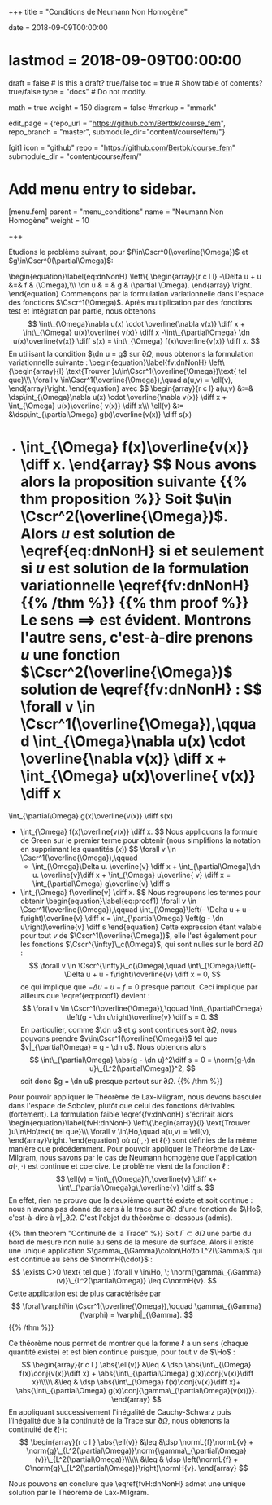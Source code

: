 +++
title = "Conditions de Neumann Non Homogène"

date = 2018-09-09T00:00:00
# lastmod = 2018-09-09T00:00:00

draft = false  # Is this a draft? true/false
toc = true  # Show table of contents? true/false
type = "docs"  # Do not modify.

math = true
weight = 150
diagram = false
#markup = "mmark"

edit_page = {repo_url = "https://github.com/Bertbk/course_fem", repo_branch = "master", submodule_dir="content/course/fem/"}

[git]
  icon = "github"
  repo = "https://github.com/Bertbk/course_fem"
  submodule_dir = "content/course/fem/"


# Add menu entry to sidebar.
[menu.fem]
  parent = "menu_conditions"
  name = "Neumann Non Homogène"
  weight = 10

+++
$\newcommand{\Cb}{\mathbb{C}}$
$\newcommand{\Nb}{\mathbb{N}}$
$\newcommand{\Rb}{\mathbb{R}}$
$\newcommand{\PS}[2]{\left(#1,#2\right)}$
$\newcommand{\PSV}[2]{\PS{#1}{#2}\_V}$
$\newcommand{\PSL}[2]{\PS{#1}{#2}\_{L^2(\Omega)}}$
$\newcommand{\PSH}[2]{\PS{#1}{#2}\_{H^1(\Omega)}}$
$\newcommand{\norm}[1]{\left\\|#1\right\\|}$
$\newcommand{\normH}[1]{\left\\|#1\right\\|\_{H^1(\Omega)}}$
$\newcommand{\normL}[1]{\left\\|#1\right\\|\_{L^2(\Omega)}}$
$\newcommand{\abs}[1]{\left|#1\right|}$
$\newcommand{\xx}{\mathbf{x}}$
$\newcommand{\yy}{\mathbf{y}}$
$\newcommand{\zz}{\mathbf{z}}$
$\newcommand{\nn}{\mathbf{n}}$
$\newcommand{\Ccal}{\mathcal{C}}$
$\newcommand{\Cscr}{\mathscr{C}}$
$\newcommand{\omegai}{\omega\_i}$
$\newcommand{\dsp}{\displaystyle}$
$\newcommand{\diff}{{\rm d}}$
$\newcommand{\conj}[1]{\overline{#1}}$
$\newcommand{\dn}{\partial_\nn}$
$\newcommand{\supp}{\mathrm{supp}}$
$\newcommand{\enstq}[2]{\left\\{#1 \mathrel{}\middle|\mathrel{}#2\right\\}}$
$\newcommand{\Image}{\mathrm{Im}}$
$\newcommand{\Ker}{\mathrm{Ker}}$
$\newcommand{\dxi}{\partial\_{x\_i}}$
$\newcommand{\di}{\partial\_{i}}$
$\newcommand{\dj}{\partial\_{j}}$
$\newcommand{\Ho}{H^1(\Omega)}$
$\newcommand{\Lo}{L^2(\Omega)}$


Étudions le problème suivant, pour $f\in\Cscr^0(\overline{\Omega})$ et $g\in\Cscr^0(\partial\Omega)$:

\begin{equation}\label{eq:dnNonH}
 \left\\{ 
   \begin{array}{r c l l}
    -\Delta u + u &=& f & (\Omega),\\\\\\
    \dn u & = & g & (\partial \Omega).
  \end{array}
  \right.
\end{equation}
Commençons par la formulation variationnelle dans l'espace des fonctions $\Cscr^1(\Omega)$. Après multiplication par des fonctions test et intégration par partie, nous obtenons
$$
\int\_{\Omega}\nabla u(x) \cdot \overline{\nabla v(x)} \diff x +
\int\_{\Omega}  u(x)\overline{ v(x)} \diff x
-\int\_{\partial\Omega} \dn u(x)\overline{v(x)} \diff s(x) =
\int\_{\Omega} f(x)\overline{v(x)} \diff x.
$$
En utilisant la condition $\dn u = g$ sur $\partial\Omega$, nous obtenons la formulation variationnelle suivante :
\begin{equation}\label{fv:dnNonH}
  \left\\{\begin{array}{l}
    \text{Trouver }u\in\Cscr^1(\overline{\Omega})\text{ tel que}\\\\\\
    \forall v \in\Cscr^1(\overline{\Omega}),\quad a(u,v) = \ell(v),
  \end{array}\right.
\end{equation}
avec
$$
\begin{array}{r c l}
  a(u,v) &:=& \dsp\int\_{\Omega}\nabla u(x) \cdot \overline{\nabla v(x)} \diff x +
  \int\_{\Omega}  u(x)\overline{ v(x)} \diff x\\\\\\
  \ell(v) &:= &\dsp\int\_{\partial\Omega} g(x)\overline{v(x)} \diff s(x)
  + \int\_{\Omega} f(x)\overline{v(x)} \diff x.
\end{array}
$$
Nous avons alors la proposition suivante
{{% thm proposition %}}
Soit $u\in \Cscr^2(\overline{\Omega})$. Alors $u$ est solution de \eqref{eq:dnNonH} si et seulement si $u$ est solution de la formulation variationnelle \eqref{fv:dnNonH}
{{% /thm %}}
{{% thm proof %}}
  Le sens $\implies$ est évident. Montrons l'autre sens, c'est-à-dire prenons $u$ une fonction $\Cscr^2(\overline{\Omega})$ solution de \eqref{fv:dnNonH} :
  $$
    \forall v \in \Cscr^1(\overline{\Omega}),\qquad 
    \int\_{\Omega}\nabla u(x) \cdot \overline{\nabla v(x)} \diff x +
    \int\_{\Omega}  u(x)\overline{ v(x)} \diff x
    =
\int\_{\partial\Omega} g(x)\overline{v(x)} \diff s(x)
+ \int\_{\Omega} f(x)\overline{v(x)} \diff x.
$$
Nous appliquons la formule de Green sur le premier terme pour obtenir (nous simplifions la notation en supprimant les quantités $(x)$)
  $$
    \forall v \in \Cscr^1(\overline{\Omega}),\qquad 
    - \int\_{\Omega}\Delta u. \overline{v} \diff x +
    \int\_{\partial\Omega}\dn u. \overline{v}\diff x +
    \int\_{\Omega}  u\overline{ v} \diff x
    =
\int\_{\partial\Omega} g\overline{v} \diff s
+ \int\_{\Omega} f\overline{v} \diff x.
$$
Nous regroupons les termes pour obtenir
  \begin{equation}\label{eq:proof1}
    \forall v \in \Cscr^1(\overline{\Omega}),\qquad 
     \int\_{\Omega}\left(- \Delta u + u - f\right)\overline{v} \diff x =
\int\_{\partial\Omega} \left(g - \dn u\right)\overline{v} \diff s
\end{equation}
Cette expression étant valable pour tout $v$ de $\Cscr^1(\overline{\Omega})$, elle l'est également pour les fonctions $\Cscr^{\infty}\_c(\Omega)$, qui sont nulles sur le bord $\partial\Omega$ :
$$
  \forall v \in \Cscr^{\infty}\_c(\Omega),\quad 
    \int\_{\Omega}\left(- \Delta u + u - f\right)\overline{v} \diff x = 0,
$$
ce qui implique que $- \Delta u + u -f = 0$ presque partout. Ceci implique par ailleurs que \eqref{eq:proof1} devient :
  $$
    \forall v \in \Cscr^1(\overline{\Omega}),\qquad 
\int\_{\partial\Omega} \left(g - \dn u\right)\overline{v} \diff s = 0.
$$
En particulier, comme $\dn u$ et $g$ sont continues sont $\partial\Omega$, nous pouvons prendre $v\in\Cscr^1(\overline{\Omega})$ tel que $v|_{\partial\Omega} = g - \dn u$. Nous obtenons alors
  $$
\int\_{\partial\Omega} \abs{g - \dn u}^2\diff s = 0 = \norm{g-\dn u}\_{L^2(\partial\Omega)}^2,
$$
  soit donc $g = \dn u$ presque partout sur $\partial\Omega$.
{{% /thm %}}


Pour pouvoir appliquer le Théorème de Lax-Milgram, nous devons basculer dans l'espace de Sobolev, plutôt que celui des fonctions dérivables (fortement). La formulation faible \eqref{fv:dnNonH} s'écrirait alors
\begin{equation}\label{fvH:dnNonH}
  \left\\{\begin{array}{l}
           \text{Trouver }u\in\Ho\text{ tel que}\\\\\\
           \forall v \in\Ho,\quad a(u,v) = \ell(v),
  \end{array}\right.
\end{equation}
où $a(\cdot,\cdot)$ et $\ell(\cdot)$ sont définies de la même manière que précédemment. Pour pouvoir appliquer le Théorème de Lax-Milgram, nous savons par le cas de Neumann homogène que l'application $a(\cdot,\cdot)$ est continue et coercive. Le problème vient de la fonction $\ell$ :
$$
\ell(v) = \int\_{\Omega}f\,\overline{v} \diff x+ \int\_{\partial\Omega}g\,\overline{v} \diff s.
$$
En effet, rien ne prouve que la deuxième quantité existe et soit continue : nous n'avons pas donné de sens à la trace sur $\partial\Omega$ d'une fonction de $\Ho$, c'est-à-dire à $v|\_{\partial\Omega}$. C'est l'objet du théorème ci-dessous (admis).

{{% thm theorem "Continuité de la Trace" %}}
  Soit $\Gamma\subset\partial\Omega$ une partie du bord de mesure non nulle au sens de la mesure de surface. Alors il existe une unique application $\gamma\_{\Gamma}\colon\Ho\to L^2(\Gamma)$ qui est continue au sens de $\normH{\cdot}$ :
  $$
\exists C>0 \text{ tel que } \forall v \in\Ho, \; \norm{\gamma\_{\Gamma}(v)}\_{L^2(\partial\Omega)} \leq C\normH{v}.
  $$
  Cette application est de plus caractérisée par
  $$
\forall\varphi\in \Cscr^1(\overline{\Omega}),\qquad \gamma\_{\Gamma}(\varphi) = \varphi|_{\Gamma}.
  $$
{{% /thm %}}

Ce théorème nous permet de montrer que la forme $\ell$ a un sens (chaque quantité existe) et est bien continue puisque, pour tout $v$ de $\Ho$ :
$$
\begin{array}{r c l }
  \abs{\ell(v)} &\leq & \dsp \abs{\int\_{\Omega} f(x)\conj{v(x)}\diff x} + \abs{\int\_{\partial\Omega} g(x)\conj{v(x)}\diff x}\\\\\\
    &\leq & \dsp \abs{\int\_{\Omega} f(x)\conj{v(x)}\diff x}+ \abs{\int\_{\partial\Omega} g(x)\conj{\gamma\_{\partial\Omega}(v(x))}}.
\end{array}
$$
En appliquant successivement l'inégalité de Cauchy-Schwarz puis l'inégalité due à la continuité de la Trace sur $\partial\Omega$, nous obtenons la continuité de $\ell(\cdot)$:
$$
\begin{array}{r c l }
  \abs{\ell(v)} &\leq &\dsp \normL{f}\normL{v} + \norm{g}\_{L^2(\partial\Omega)}\norm{\gamma\_{\partial\Omega}(v)}\_{L^2(\partial\Omega)}\\\\\\
    &\leq & \dsp \left(\normL{f} + C\norm{g}\_{L^2(\partial\Omega)}\right)\normH{v}.
\end{array}
$$

Nous pouvons en conclure que \eqref{fvH:dnNonH} admet une unique solution par le Théorème de Lax-Milgram.
